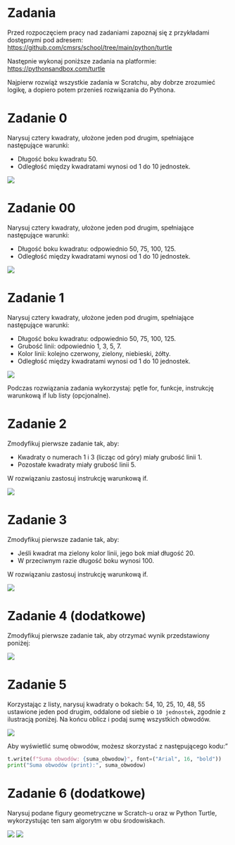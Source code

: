 # Zadania

Przed rozpoczęciem pracy nad zadaniami zapoznaj się z przykładami dostępnymi pod adresem:
https://github.com/cmsrs/school/tree/main/python/turtle

Następnie wykonaj poniższe zadania na platformie:
https://pythonsandbox.com/turtle

Najpierw rozwiąż wszystkie zadania w Scratchu, aby dobrze zrozumieć logikę, a dopiero potem przenieś rozwiązania do Pythona.

# Zadanie 0

Narysuj cztery kwadraty, ułożone jeden pod drugim, spełniające następujące warunki:

- Długość boku kwadratu 50.
- Odległość między kwadratami wynosi od 1 do 10 jednostek.

<img src="./img/task0.png" />


# Zadanie 00

Narysuj cztery kwadraty, ułożone jeden pod drugim, spełniające następujące warunki:

- Długość boku kwadratu: odpowiednio 50, 75, 100, 125.
- Odległość między kwadratami wynosi od 1 do 10 jednostek.

<img src="./img/task00.png" />


# Zadanie 1

Narysuj cztery kwadraty, ułożone jeden pod drugim, spełniające następujące warunki:

- Długość boku kwadratu: odpowiednio 50, 75, 100, 125.
- Grubość linii: odpowiednio 1, 3, 5, 7.
- Kolor linii: kolejno czerwony, zielony, niebieski, żółty.
- Odległość między kwadratami wynosi od 1 do 10 jednostek.

<img src="./img/task1.png" />

Podczas rozwiązania zadania wykorzystaj: pętle for, funkcje, instrukcję warunkową if lub listy (opcjonalne).


# Zadanie 2

Zmodyfikuj pierwsze zadanie tak, aby:

- Kwadraty o numerach 1 i 3 (licząc od góry) miały grubość linii 1.
- Pozostałe kwadraty miały grubość linii 5.

W rozwiązaniu zastosuj instrukcję warunkową if.

<img src="./img/task2.png" />

# Zadanie 3

Zmodyfikuj pierwsze zadanie tak, aby:

- Jeśli kwadrat ma zielony kolor linii, jego bok miał długość 20.
- W przeciwnym razie długość boku wynosi 100.

W rozwiązaniu zastosuj instrukcję warunkową if.

<img src="./img/task3.png" />

# Zadanie 4 (dodatkowe)

Zmodyfikuj pierwsze zadanie tak, aby otrzymać wynik przedstawiony poniżej:

<img src="./img/task4.png" />

# Zadanie 5

Korzystając z listy, narysuj kwadraty o bokach: 54, 10, 25, 10, 48, 55 ustawione jeden pod drugim, oddalone od siebie o ```10 jednostek```, zgodnie z ilustracją poniżej. Na końcu oblicz i podaj sumę wszystkich obwodów.

<img src="./img/task5.png" />

Aby wyświetlić sumę obwodów, możesz skorzystać z następującego kodu:”
```python
t.write(f"Suma obwodów: {suma_obwodow}", font=("Arial", 16, "bold"))
print("Suma obwodów (print):", suma_obwodow)
````

# Zadanie 6 (dodatkowe)

Narysuj podane figury geometryczne w Scratch-u oraz w Python Turtle, wykorzystując ten sam algorytm w obu środowiskach.

<img src="../../scratch/szachownica_kwadraty_przekatne.png" >

<img src="../../python/lo/recursion/task4.png" >